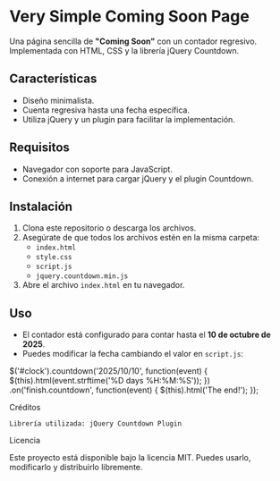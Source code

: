 # Very Simple Coming Soon Page

Una página sencilla de **"Coming Soon"** con un contador regresivo. Implementada con HTML, CSS y la librería jQuery Countdown.

## Características

- Diseño minimalista.
- Cuenta regresiva hasta una fecha específica.
- Utiliza jQuery y un plugin para facilitar la implementación.

## Requisitos

- Navegador con soporte para JavaScript.
- Conexión a internet para cargar jQuery y el plugin Countdown.

## Instalación

1. Clona este repositorio o descarga los archivos.
2. Asegúrate de que todos los archivos estén en la misma carpeta:
   - `index.html`
   - `style.css`
   - `script.js`
   - `jquery.countdown.min.js`
3. Abre el archivo `index.html` en tu navegador.

## Uso

- El contador está configurado para contar hasta el **10 de octubre de 2025**.
- Puedes modificar la fecha cambiando el valor en `script.js`:

$('#clock').countdown('2025/10/10', function(event) {
  $(this).html(event.strftime('%D days %H:%M:%S'));
})
.on('finish.countdown', function(event) {
  $(this).html('The end!');
});

Créditos

    Librería utilizada: jQuery Countdown Plugin

Licencia

Este proyecto está disponible bajo la licencia MIT. Puedes usarlo, modificarlo y distribuirlo libremente.

